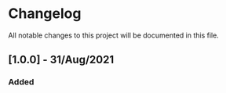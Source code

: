# Changelog

All notable changes to this project will be documented in this file.

## [1.0.0] - 31/Aug/2021

### Added
